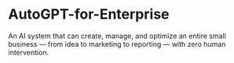 # AutoGPT-for-Enterprise
 An AI system that can create, manage, and optimize an entire small business — from idea to marketing to reporting — with zero human intervention.
